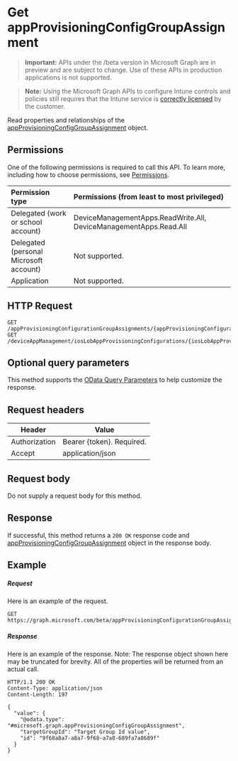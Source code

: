 ﻿# Get appProvisioningConfigGroupAssignment

> **Important:** APIs under the /beta version in Microsoft Graph are in preview and are subject to change. Use of these APIs in production applications is not supported.

> **Note:** Using the Microsoft Graph APIs to configure Intune controls and policies still requires that the Intune service is [correctly licensed](https://go.microsoft.com/fwlink/?linkid=839381) by the customer.

Read properties and relationships of the [appProvisioningConfigGroupAssignment](../resources/intune_apps_appprovisioningconfiggroupassignment.md) object.
## Permissions
One of the following permissions is required to call this API. To learn more, including how to choose permissions, see [Permissions](../../../concepts/permissions_reference.md).

|Permission type      | Permissions (from least to most privileged)              |
|:--------------------|:---------------------------------------------------------|
|Delegated (work or school account) | DeviceManagementApps.ReadWrite.All, DeviceManagementApps.Read.All    |
|Delegated (personal Microsoft account) | Not supported.    |
|Application | Not supported. |

## HTTP Request
<!-- {
  "blockType": "ignored"
}
-->
```http
GET /appProvisioningConfigurationGroupAssignments/{appProvisioningConfigurationGroupAssignmentsId}
GET /deviceAppManagement/iosLobAppProvisioningConfigurations/{iosLobAppProvisioningConfigurationId}/groupAssignments/{appProvisioningConfigGroupAssignmentId}
```

## Optional query parameters
This method supports the [OData Query Parameters](http://developer.microsoft.com/en-us/graph/docs/overview/query_parameters) to help customize the response.
## Request headers
|Header|Value|
|---|---|
|Authorization|Bearer {token}. Required.|
|Accept|application/json|

## Request body
Do not supply a request body for this method.

## Response

If successful, this method returns a `200 OK` response code and [appProvisioningConfigGroupAssignment](../resources/intune_apps_appprovisioningconfiggroupassignment.md) object in the response body.

## Example

##### Request

Here is an example of the request.
```http
GET https://graph.microsoft.com/beta/appProvisioningConfigurationGroupAssignments/{appProvisioningConfigurationGroupAssignmentsId}
```

##### Response

Here is an example of the response. Note: The response object shown here may be truncated for brevity. All of the properties will be returned from an actual call.
```http
HTTP/1.1 200 OK
Content-Type: application/json
Content-Length: 197

{
  "value": {
    "@odata.type": "#microsoft.graph.appProvisioningConfigGroupAssignment",
    "targetGroupId": "Target Group Id value",
    "id": "9f68a8a7-a8a7-9f68-a7a8-689fa7a8689f"
  }
}
```



